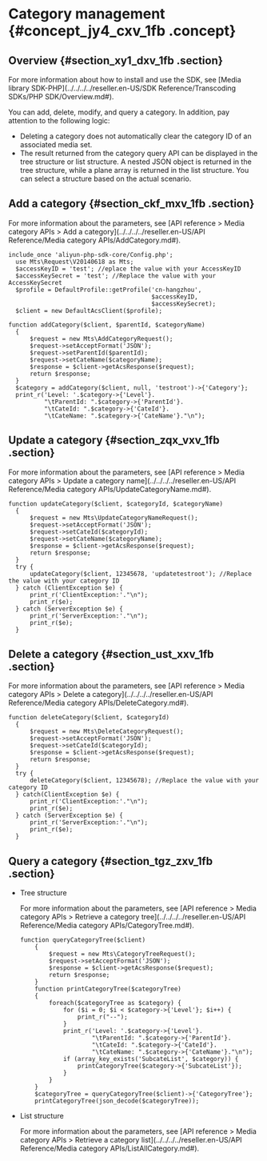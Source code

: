 # Category management {#concept_jy4_cxv_1fb .concept}

## Overview {#section_xy1_dxv_1fb .section}

For more information about how to install and use the SDK, see [Media library SDK-PHP](../../../../reseller.en-US/SDK Reference/Transcoding SDKs/PHP SDK/Overview.md#).

You can add, delete, modify, and query a category. In addition, pay attention to the following logic:

-   Deleting a category does not automatically clear the category ID of an associated media set.
-   The result returned from the category query API can be displayed in the tree structure or list structure. A nested JSON object is returned in the tree structure, while a plane array is returned in the list structure. You can select a structure based on the actual scenario.

## Add a category {#section_ckf_mxv_1fb .section}

For more information about the parameters, see [API reference \> Media category APIs \> Add a category](../../../../reseller.en-US/API Reference/Media category APIs/AddCategory.md#).

```
include_once 'aliyun-php-sdk-core/Config.php';
  use Mts\Request\V20140618 as Mts;
  $accessKeyID = 'test'; //eplace the value with your AccessKeyID
  $accessKeySecret = 'test'; //Replace the value with your AccessKeySecret
  $profile = DefaultProfile::getProfile('cn-hangzhou',
                                        $accessKeyID,
                                        $accessKeySecret);
  $client = new DefaultAcsClient($profile);
```

```
function addCategory($client, $parentId, $categoryName)
  {
      $request = new Mts\AddCategoryRequest();
      $request->setAcceptFormat('JSON');
      $request->setParentId($parentId);
      $request->setCateName($categoryName);
      $response = $client->getAcsResponse($request);
      return $response;
  }
  $category = addCategory($client, null, 'testroot')->{'Category'};
  print_r('Level: '.$category->{'Level'}.
          "\tParentId: ".$category->{'ParentId'}.
          "\tCateId: ".$category->{'CateId'}.
          "\tCateName: ".$category->{'CateName'}."\n");
```

## Update a category {#section_zqx_vxv_1fb .section}

For more information about the parameters, see [API reference \> Media category APIs \> Update a category name](../../../../reseller.en-US/API Reference/Media category APIs/UpdateCategoryName.md#).

```
function updateCategory($client, $categoryId, $categoryName)
  {
      $request = new Mts\UpdateCategoryNameRequest();
      $request->setAcceptFormat('JSON');
      $request->setCateId($categoryId);
      $request->setCateName($categoryName);
      $response = $client->getAcsResponse($request);
      return $response;
  }
  try {
      updateCategory($client, 12345678, 'updatetestroot'); //Replace the value with your category ID
  } catch (ClientException $e) {
      print_r('ClientException:'."\n");
      print_r($e);
  } catch (ServerException $e) {
      print_r('ServerException:'."\n");
      print_r($e);
  }
```

## Delete a category {#section_ust_xxv_1fb .section}

For more information about the parameters, see [API reference \> Media category APIs \> Delete a category](../../../../reseller.en-US/API Reference/Media category APIs/DeleteCategory.md#).

```
function deleteCategory($client, $categoryId)
  {
      $request = new Mts\DeleteCategoryRequest();
      $request->setAcceptFormat('JSON');
      $request->setCateId($categoryId);
      $response = $client->getAcsResponse($request);
      return $response;
  }
  try {
      deleteCategory($client, 12345678); //Replace the value with your category ID
  } catch(ClientException $e) {
      print_r('ClientException:'."\n");
      print_r($e);
  } catch (ServerException $e) {
      print_r('ServerException:'."\n");
      print_r($e);
  }
```

## Query a category {#section_tgz_zxv_1fb .section}

-   Tree structure

    For more information about the parameters, see [API reference \> Media category APIs \> Retrieve a category tree](../../../../reseller.en-US/API Reference/Media category APIs/CategoryTree.md#).

    ```
    function queryCategoryTree($client)
        {
            $request = new Mts\CategoryTreeRequest();
            $request->setAcceptFormat('JSON');
            $response = $client->getAcsResponse($request);
            return $response;
        }
        function printCategoryTree($categoryTree)
        {
            foreach($categoryTree as $category) {
                for ($i = 0; $i < $category->{'Level'}; $i++) {
                    print_r("--");
                }
                print_r('Level: '.$category->{'Level'}.
                        "\tParentId: ".$category->{'ParentId'}.
                        "\tCateId: ".$category->{'CateId'}.
                        "\tCateName: ".$category->{'CateName'}."\n");
                if (array_key_exists('SubcateList', $category)) {
                    printCategoryTree($category->{'SubcateList'});
                }
            }
        }
        $categoryTree = queryCategoryTree($client)->{'CategoryTree'};
        printCategoryTree(json_decode($categoryTree));
    ```

-   List structure

    For more information about the parameters, see [API reference \> Media category APIs \> Retrieve a category list](../../../../reseller.en-US/API Reference/Media category APIs/ListAllCategory.md#).

    ```

    ```


